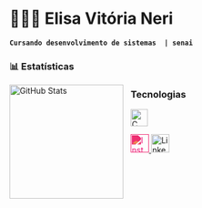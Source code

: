 
 ##
 # 👩🏻‍💻 Elisa Vitória Neri

**`Cursando desenvolvimento de sistemas  | senai`**


### 📊 Estatísticas

<p>
  <img 
    align="left" 
    alt="GitHub Stats" 
    height="200" 
    style="padding-right: 10px;" 
    src="https://github-readme-stats.vercel.app/api?username=vitoriadevsz&show_icons=true&theme=tokyonight&include_all_commits=true&locale=pt-br" 
  />

<h3>Tecnologias</h3>

<a href="https://en.wikipedia.org/wiki/C_(programming_language)">
    <img src="https://upload.wikimedia.org/wikipedia/commons/1/19/C_Logo.png" alt="C" width="30">
</a>



 


  

</p>
  <a href="https://www.instagram.com/viitoriasz7_/" target="_blank" rel="noopener noreferrer">
  <img src="https://cdn.jsdelivr.net/gh/simple-icons/simple-icons/icons/instagram.svg" alt="Instagram" width="32" height="32" style="filter: invert(35%) sepia(79%) saturate(7480%) hue-rotate(320deg) brightness(93%) contrast(101%);" />
</a>
<a href="https://www.linkedin.com/in/elisa-vit%C3%B3ria-neri-9468972ab/" target="_blank" rel="noopener noreferrer">
  <img src="https://cdn.jsdelivr.net/gh/devicons/devicon/icons/linkedin/linkedin-original.svg" alt="LinkedIn" width="32" height="32" />
</a>
